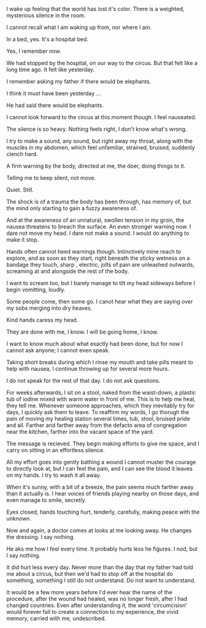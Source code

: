 I wake up feeling that the world has lost it's color. There is a weighted, mysterious silence in the room.
 
 I cannot recall what I am waking up from, nor where I am. 

In a bed, yes. It's a hospital bed. 

Yes, I remember now. 

We had stopped by the hospital, on our way to the circus. But that felt like a long time ago. It felt like yesterday.

I remember asking my father if there would be elephants. 

I think it must have been yesterday ...

He had said there would be elephants.

I cannot look forward to the circus at this moment though. I feel nauseated.

The silence is so heavy. Nothing feels right, I don't know what's wrong.

I try to make a sound, any sound, but right away my throat, along with the muscles in my abdomen, which feel unfamiliar, strained, bruised, suddenly clench hard.

 A firm warning by the body, directed at me, the doer, doing things to it. 

 Telling me to keep silent, not move. 
 
 Quiet. Still.

The shock is of a trauma the body has been through, has memory of, but the mind only starting to gain a fuzzy awareness of. 

And at the awareness of an unnatural, swollen tension in my groin, the nausea threatens to breach the surface. An even stronger warning now. I dare not move my head. I dare not make a sound. I would do anything to make it stop. 

Hands often cannot heed warnings though. Intinctively mine reach to explore, and as soon as they start, right beneath the sticky wetness on a bandage they touch, sharp , electric, jolts of pain are unleashed outwards, screaming at and alongside the rest of the body. 

I want to scream too, but I barely manage to tilt my head sideways before I begin vomitting, loudly. 

Some people come, then some go.  I canot hear what they are saying over my sobs merging into dry heaves. 

Kind hands caress my head.

They are done with me, I know. I will be going home, I know.

I want to know much about what exactly had been done, but for now I cannot ask anyone; I cannot even speak.

Taking short breaks during which I rinse my mouth and take pills meant to help with nausea, I continue throwing up for several more hours. 

I do not speak for the rest of that day. I do not ask questions. 

For weeks afterwards, I sit on a stool, naked from the waist-down, a plastic tub of iodine mixed with warm water in front of me. This is to help me heal, they tell me. Whenever someone approaches, which they inevitably try for days, I quickly ask them to leave. To reaffirm my words, I go thorugh the pain of moving my healing station several times, tub, stool, bruised pride and all. Farther and farther away from the defacto area of congregation near the kitchen, farther into the vacant space of the yard. 

The message is recieved. They begin making efforts to give me space, and I carry on sitting in an effortless silence. 

All my effort goes into gently bathing a wound I cannot muster the courage to directly look at, but I can feel the pain, and I can see the blood it leaves on my hands. I try to wash it all away. 

When it's sunny, with a bit of a breeze, the pain seems much farther away than it actually is. I hear voices of friends playing nearby on those days, and even manage to smile, secretly. 
 
Eyes closed, hands touching hurt, tenderly, carefully, making peace with the unknown.

Now and again, a doctor comes at looks at me looking away. He changes the dressing. I say nothing. 

He aks me how I feel every time. It probably hurts less he figures. I nod, but  I say nothing. 

It did hurt less every day. Never more than the day that my father had told me about a circus, but then we'd had to stop off at the hospital do something, something I still do not understand. Do not want to understand. 

It would be a few more years before I'd ever hear the name of the procedure, after the wound had healed, was no longer fresh, after I had changed countries. Even after understanding it, the word 'circumcision' would forever fail to create a connection to my experience, the vivid memory, carried with me, undescribed.

